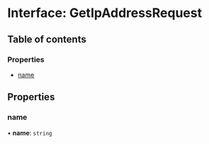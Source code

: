 # Interface: GetIpAddressRequest

## Table of contents

### Properties

- [name](GetIpAddressRequest.md#name)

## Properties

### name

• **name**: `string`
